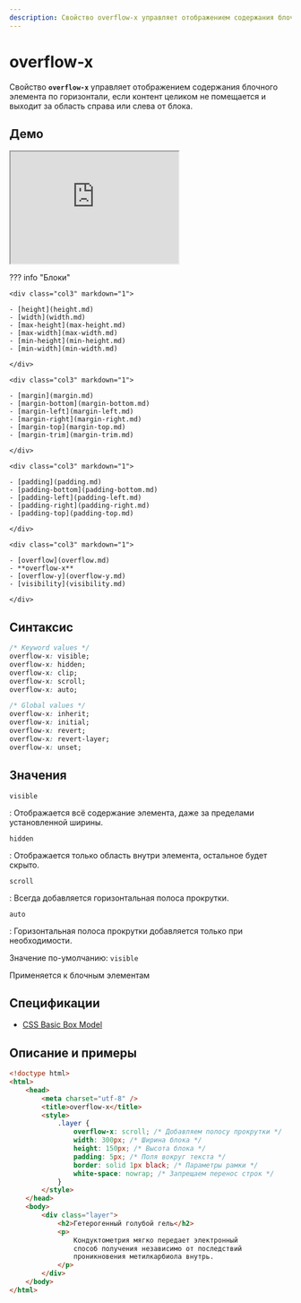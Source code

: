 ```yaml
---
description: Свойство overflow-x управляет отображением содержания блочного элемента по горизонтали, если контент целиком не помещается и выходит за область справа или слева от блока
---
```


# overflow-x

Свойство **`overflow-x`** управляет отображением содержания блочного элемента по горизонтали, если контент целиком не помещается и выходит за область справа или слева от блока.

## Демо

<iframe class="interactive is-default-height" height="200" src="https://interactive-examples.mdn.mozilla.net/pages/css/overflow-x.html" title="MDN Web Docs Interactive Example" loading="lazy" data-readystate="complete"></iframe>

??? info "Блоки"

    <div class="col3" markdown="1">

    - [height](height.md)
    - [width](width.md)
    - [max-height](max-height.md)
    - [max-width](max-width.md)
    - [min-height](min-height.md)
    - [min-width](min-width.md)

    </div>

    <div class="col3" markdown="1">

    - [margin](margin.md)
    - [margin-bottom](margin-bottom.md)
    - [margin-left](margin-left.md)
    - [margin-right](margin-right.md)
    - [margin-top](margin-top.md)
    - [margin-trim](margin-trim.md)

    </div>

    <div class="col3" markdown="1">

    - [padding](padding.md)
    - [padding-bottom](padding-bottom.md)
    - [padding-left](padding-left.md)
    - [padding-right](padding-right.md)
    - [padding-top](padding-top.md)

    </div>

    <div class="col3" markdown="1">

    - [overflow](overflow.md)
    - **overflow-x**
    - [overflow-y](overflow-y.md)
    - [visibility](visibility.md)

    </div>

## Синтаксис

```css
/* Keyword values */
overflow-x: visible;
overflow-x: hidden;
overflow-x: clip;
overflow-x: scroll;
overflow-x: auto;

/* Global values */
overflow-x: inherit;
overflow-x: initial;
overflow-x: revert;
overflow-x: revert-layer;
overflow-x: unset;
```

## Значения

`visible`

: Отображается всё содержание элемента, даже за пределами установленной ширины.

`hidden`

: Отображается только область внутри элемента, остальное будет скрыто.

`scroll`

: Всегда добавляется горизонтальная полоса прокрутки.

`auto`

: Горизонтальная полоса прокрутки добавляется только при необходимости.

Значение по-умолчанию: `visible`

Применяется к блочным элементам

## Спецификации

-   [CSS Basic Box Model](http://dev.w3.org/csswg/css3-box/#overflow-x)

## Описание и примеры

```html
<!doctype html>
<html>
    <head>
        <meta charset="utf-8" />
        <title>overflow-x</title>
        <style>
            .layer {
                overflow-x: scroll; /* Добавляем полосу прокрутки */
                width: 300px; /* Ширина блока */
                height: 150px; /* Высота блока */
                padding: 5px; /* Поля вокруг текста */
                border: solid 1px black; /* Параметры рамки */
                white-space: nowrap; /* Запрещаем перенос строк */
            }
        </style>
    </head>
    <body>
        <div class="layer">
            <h2>Гетерогенный голубой гель</h2>
            <p>
                Кондуктометрия мягко передает электронный
                способ получения независимо от последствий
                проникновения метилкарбиола внутрь.
            </p>
        </div>
    </body>
</html>
```
